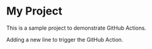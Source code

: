 # My Project

This is a sample project to demonstrate GitHub Actions.

Adding a new line to trigger the GitHub Action.
